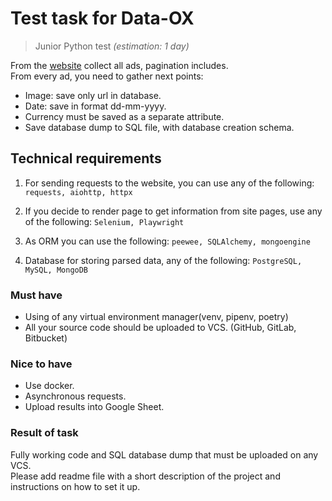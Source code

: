 # Test task for Data-OX

> Junior Python test *(estimation: 1 day)*

From the [website](https://www.kijiji.ca/b-apartments-condos/city-of-toronto/c37l1700273) collect all ads, pagination includes.  
From every ad, you need to gather next points:
  - Image: save only url in database.
  - Date: save in format dd-mm-yyyy.
  - Currency must be saved as a separate attribute.
  - Save database dump to SQL file, with database creation schema.


## Technical requirements
1. For sending requests to the website, you can use any of the following: `requests, aiohttp, httpx`

2. If you decide to render page to get information from site pages, use any of the following: `Selenium, Playwright`
    
3. As ORM you can use the following: `peewee, SQLAlchemy, mongoengine`

4. Database for storing parsed data, any of the following: `PostgreSQL, MySQL, MongoDB`

### Must have
- Using of any virtual environment manager(venv, pipenv, poetry)
- All your source code should be uploaded to VCS. (GitHub, GitLab, Bitbucket)

### Nice to have
- Use docker.
- Asynchronous requests.
- Upload results into Google Sheet.

### Result of task
Fully working code and SQL database dump that must be uploaded on any VCS.  
Please add readme file with a short description of the project and instructions on how to set it up.
